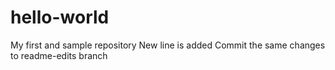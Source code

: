 # hello-world
My first and sample repository
New line is added
Commit the same changes to readme-edits branch
